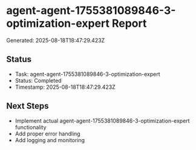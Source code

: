 # agent-agent-1755381089846-3-optimization-expert Report

Generated: 2025-08-18T18:47:29.423Z

## Status
- Task: agent-agent-1755381089846-3-optimization-expert
- Status: Completed
- Timestamp: 2025-08-18T18:47:29.423Z

## Next Steps
- Implement actual agent-agent-1755381089846-3-optimization-expert functionality
- Add proper error handling
- Add logging and monitoring
